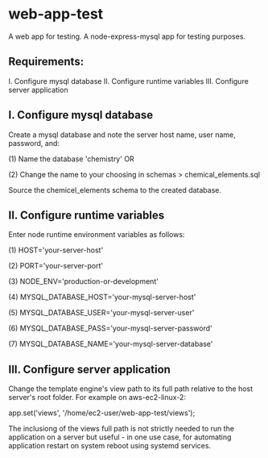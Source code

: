 # web-app-test
A web app for testing.
A node-express-mysql app for testing purposes.

## Requirements:
I. Configure mysql database
II. Configure runtime variables
III. Configure server application

## I. Configure mysql database
Create a mysql database and note the server host name, user name, password,
and:

(1) Name the database 'chemistry' OR

(2) Change the name to your choosing in schemas > chemical_elements.sql 

Source the chemicel_elements schema to the created database.

## II. Configure runtime variables
Enter node runtime environment variables as follows:

(1) HOST='your-server-host'

(2) PORT='your-server-port'

(3) NODE_ENV='production-or-development'

(4) MYSQL_DATABASE_HOST='your-mysql-server-host'

(5) MYSQL_DATABASE_USER='your-mysql-server-user'

(6) MYSQL_DATABASE_PASS='your-mysql-server-password'

(7) MYSQL_DATABASE_NAME='your-mysql-server-database'

## III. Configure server application
Change the template engine's view path to its full path relative to the host
server's root folder. For example on aws-ec2-linux-2:

app.set('views', '/home/ec2-user/web-app-test/views');

The inclusiong of the views full path is not strictly needed to run the
application on a server but useful - in one use case, for automating
application restart on system reboot using systemd services.